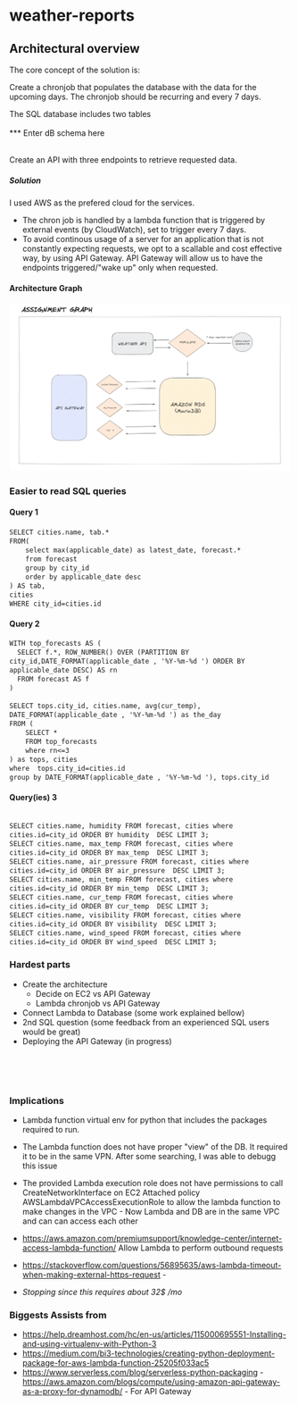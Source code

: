 # weather-reports

## Architectural overview

The core concept of the solution is:

Create a chronjob that populates the database with the data for the upcoming days. The chronjob should be recurring and every 7 days.

The SQL database includes two tables <br><br>
\*\*\* Enter dB schema here
<br><br>

Create an API with three endpoints to retrieve requested data.

##### Solution

I used AWS as the prefered cloud for the services.

- The chron job is handled by a lambda function that is triggered by external events (by CloudWatch), set to trigger every 7 days.
- To avoid continous usage of a server for an application that is not constantly expecting requests, we opt to a scallable and cost effective way, by using API Gateway. API Gateway will allow us to have the endpoints triggered/"wake up" only when requested.

#### Architecture Graph

![image info](./graph.png)

### Easier to read SQL queries

#### Query 1

```
SELECT cities.name, tab.*
FROM(
	select max(applicable_date) as latest_date, forecast.*
	from forecast
	group by city_id
	order by applicable_date desc
) AS tab,
cities
WHERE city_id=cities.id
```

#### Query 2

```
WITH top_forecasts AS (
  SELECT f.*, ROW_NUMBER() OVER (PARTITION BY  city_id,DATE_FORMAT(applicable_date , '%Y-%m-%d ') ORDER BY applicable_date DESC) AS rn
  FROM forecast AS f
)

SELECT tops.city_id, cities.name, avg(cur_temp), DATE_FORMAT(applicable_date , '%Y-%m-%d ') as the_day
FROM (
	SELECT *
	FROM top_forecasts
	where rn<=3
) as tops, cities
where  tops.city_id=cities.id
group by DATE_FORMAT(applicable_date , '%Y-%m-%d '), tops.city_id
```

#### Query(ies) 3

```

SELECT cities.name, humidity FROM forecast, cities where cities.id=city_id ORDER BY humidity  DESC LIMIT 3;
SELECT cities.name, max_temp FROM forecast, cities where cities.id=city_id ORDER BY max_temp  DESC LIMIT 3;
SELECT cities.name, air_pressure FROM forecast, cities where cities.id=city_id ORDER BY air_pressure  DESC LIMIT 3;
SELECT cities.name, min_temp FROM forecast, cities where cities.id=city_id ORDER BY min_temp  DESC LIMIT 3;
SELECT cities.name, cur_temp FROM forecast, cities where cities.id=city_id ORDER BY cur_temp  DESC LIMIT 3;
SELECT cities.name, visibility FROM forecast, cities where cities.id=city_id ORDER BY visibility  DESC LIMIT 3;
SELECT cities.name, wind_speed FROM forecast, cities where cities.id=city_id ORDER BY wind_speed  DESC LIMIT 3;

```

### Hardest parts

- Create the architecture
  - Decide on EC2 vs API Gateway
  - Lambda chronjob vs API Gateway
- Connect Lambda to Database (some work explained bellow)
- 2nd SQL question (some feedback from an experienced SQL users would be great)
- Deploying the API Gateway (in progress)

<br><br><br>

### Implications

- Lambda function virtual env for python that includes the packages required to run.
- The Lambda function does not have proper "view" of the DB. It required it to be in the same VPN. After some searching, I was able to debugg this issue

- The provided Lambda execution role does not have permissions to call CreateNetworkInterface on EC2
  Attached policy AWSLambdaVPCAccessExecutionRole to allow the lambda function to make changes in the VPC - Now Lambda and DB are in the same VPC and can can access each other

- https://aws.amazon.com/premiumsupport/knowledge-center/internet-access-lambda-function/ Allow Lambda to perform outbound requests
- https://stackoverflow.com/questions/56895635/aws-lambda-timeout-when-making-external-https-request -

* _Stopping since this requires about 32$ /mo_

### Biggests Assists from

- https://help.dreamhost.com/hc/en-us/articles/115000695551-Installing-and-using-virtualenv-with-Python-3
- https://medium.com/bi3-technologies/creating-python-deployment-package-for-aws-lambda-function-25205f033ac5
- https://www.serverless.com/blog/serverless-python-packaging -https://aws.amazon.com/blogs/compute/using-amazon-api-gateway-as-a-proxy-for-dynamodb/ - For API Gateway
